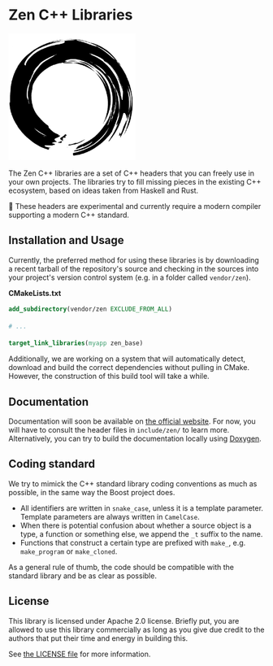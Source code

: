 Zen C++ Libraries
=================

<img src="https://raw.githubusercontent.com/ZenCPP/Zen/master/zen-logo.png" height="250" />

The Zen C++ libraries are a set of C++ headers that you can freely use in your
own projects. The libraries try to fill missing pieces in the existing C++
ecosystem, based on ideas taken from Haskell and Rust.

🧪 These headers are experimental and currently require a modern compiler
supporting a modern C++ standard.

## Installation and Usage 

Currently, the preferred method for using these libraries is by downloading a
recent tarball of the repository's source and checking in the sources into your
project's version control system (e.g. in a folder called `vendor/zen`).

**CMakeLists.txt**
```cmake
add_subdirectory(vendor/zen EXCLUDE_FROM_ALL)

# ...

target_link_libraries(myapp zen_base)

```

Additionally, we are working on a system that will automatically detect,
download and build the correct dependencies without pulling in CMake. However, 
the construction of this build tool will take a while.

## Documentation

Documentation will soon be available on [the official website][1]. For now, you
will have to consult the header files in `include/zen/` to learn more.
Alternatively, you can try to build the documentation locally using [Doxygen][2].

## Coding standard

We try to mimick the C++ standard library coding conventions as much as
possible, in the same way the Boost project does.

 - All identifiers are written in `snake_case`, unless it is a template
   parameter. Template parameters are always written in `CamelCase`.
 - When there is potential confusion about whether a source object is a type, a
   function or something else, we append the `_t` suffix to the name.
 - Functions that construct a certain type are prefixed with `make_`, e.g.
   `make_program` or `make_cloned`.

As a general rule of thumb, the code should be compatible with the standard
library and be as clear as possible.

## License

This library is licensed under Apache 2.0 license. Briefly put, you are allowed
to use this library commercially as long as you give due credit to the authors
that put their time and energy in building this.

See [the LICENSE file][3] for more information.

[1]: https://zencpp.github.io/
[2]: http://www.doxygen.nl/
[3]: https://github.com/ZenCPP/Zen/blob/master/LICENSE


